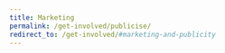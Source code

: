 ```yaml
---
title: Marketing
permalink: /get-involved/publicise/
redirect_to: /get-involved/#marketing-and-publicity
---
```

